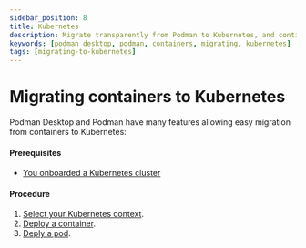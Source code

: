 ```yaml
---
sidebar_position: 8
title: Kubernetes
description: Migrate transparently from Podman to Kubernetes, and continue using familiar workflows.
keywords: [podman desktop, podman, containers, migrating, kubernetes]
tags: [migrating-to-kubernetes]
---
```


# Migrating containers to Kubernetes

Podman Desktop and Podman have many features allowing easy migration from containers to Kubernetes:

#### Prerequisites

- [You onboarded a Kubernetes cluster](/docs/onboarding-for-kubernetes)

#### Procedure

1. [Select your Kubernetes context](/docs/kubernetes/viewing-and-selecting-current-kubernete-context-in-the-status-bar).
2. [Deploy a container](/docs/kubernetes/deploying-a-container-to-kubernetes).
3. [Deply a pod](/docs/kubernetes/deploying-a-pod-to-kubernetes).
